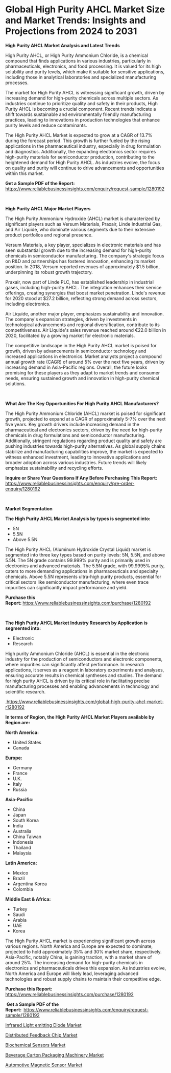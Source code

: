 <p><h1>Global High Purity AHCL Market Size and Market Trends: Insights and Projections from 2024 to 2031</h1></p><p><strong>High Purity AHCL Market Analysis and Latest Trends</strong></p>
<p><p>High Purity AHCL, or High Purity Ammonium Chloride, is a chemical compound that finds applications in various industries, particularly in pharmaceuticals, electronics, and food processing. It is valued for its high solubility and purity levels, which make it suitable for sensitive applications, including those in analytical laboratories and specialized manufacturing processes.</p><p>The market for High Purity AHCL is witnessing significant growth, driven by increasing demand for high-purity chemicals across multiple sectors. As industries continue to prioritize quality and safety in their products, High Purity AHCL is becoming a crucial component. Recent trends indicate a shift towards sustainable and environmentally friendly manufacturing practices, leading to innovations in production technologies that enhance purity levels and reduce contaminants.</p><p>The High Purity AHCL Market is expected to grow at a CAGR of 13.7% during the forecast period. This growth is further fueled by the rising applications in the pharmaceutical industry, especially in drug formulation and diagnostics. Additionally, the expanding electronics sector requires high-purity materials for semiconductor production, contributing to the heightened demand for High Purity AHCL. As industries evolve, the focus on quality and purity will continue to drive advancements and opportunities within this market.</p></p>
<p><strong>Get a Sample PDF of the Report:&nbsp;</strong> <a href="https://www.reliablebusinessinsights.com/enquiry/request-sample/1280192?utm_campaign=84&utm_medium=2&utm_source=Github&utm_content=ia&utm_term=29092024&utm_id=high-purity-ahcl">https://www.reliablebusinessinsights.com/enquiry/request-sample/1280192</a></p>
<p>&nbsp;</p>
<p><strong>High Purity AHCL Major Market Players</strong></p>
<p><p>The High Purity Ammonium Hydroxide (AHCL) market is characterized by significant players such as Versum Materials, Praxair, Linde Industrial Gas, and Air Liquide, who dominate various segments due to their extensive product portfolios and regional presence.</p><p>Versum Materials, a key player, specializes in electronic materials and has seen substantial growth due to the increasing demand for high-purity chemicals in semiconductor manufacturing. The company's strategic focus on R&D and partnerships has fostered innovation, enhancing its market position. In 2018, Versum reported revenues of approximately $1.5 billion, underpinning its robust growth trajectory.</p><p>Praxair, now part of Linde PLC, has established leadership in industrial gases, including high-purity AHCL. The integration enhances their service offerings, creating synergies that boost market penetration. Linde's revenue for 2020 stood at $27.2 billion, reflecting strong demand across sectors, including electronics.</p><p>Air Liquide, another major player, emphasizes sustainability and innovation. The company's expansion strategies, driven by investments in technological advancements and regional diversification, contribute to its competitiveness. Air Liquide's sales revenue reached around €22.0 billion in 2020, facilitated by a growing market for electronic materials.</p><p>The competitive landscape in the High Purity AHCL market is poised for growth, driven by advancements in semiconductor technology and increased applications in electronics. Market analysts project a compound annual growth rate (CAGR) of around 5% over the next five years, driven by increasing demand in Asia-Pacific regions. Overall, the future looks promising for these players as they adapt to market trends and consumer needs, ensuring sustained growth and innovation in high-purity chemical solutions.</p></p>
<p>&nbsp;</p>
<p><strong>What Are The Key Opportunities For High Purity AHCL Manufacturers?</strong></p>
<p><p>The High Purity Ammonium Chloride (AHCL) market is poised for significant growth, projected to expand at a CAGR of approximately 5-7% over the next five years. Key growth drivers include increasing demand in the pharmaceutical and electronics sectors, driven by the need for high-purity chemicals in drug formulations and semiconductor manufacturing. Additionally, stringent regulations regarding product quality and safety are pushing industries towards high-purity alternatives. As global supply chains stabilize and manufacturing capabilities improve, the market is expected to witness enhanced investment, leading to innovative applications and broader adoption across various industries. Future trends will likely emphasize sustainability and recycling efforts.</p></p>
<p><strong>Inquire or Share Your Questions If Any Before Purchasing This Report:</strong> <a href="https://www.reliablebusinessinsights.com/enquiry/pre-order-enquiry/1280192?utm_campaign=84&utm_medium=2&utm_source=Github&utm_content=ia&utm_term=29092024&utm_id=high-purity-ahcl">https://www.reliablebusinessinsights.com/enquiry/pre-order-enquiry/1280192</a></p>
<p>&nbsp;</p>
<p><strong>Market Segmentation</strong></p>
<p><strong>The High Purity AHCL Market Analysis by types is segmented into:</strong></p>
<p><ul><li>5N</li><li>5.5N</li><li>Above 5.5N</li></ul></p>
<p><p>The High Purity AHCL (Aluminum Hydroxide Crystal Liquid) market is segmented into three key types based on purity levels: 5N, 5.5N, and above 5.5N. The 5N grade contains 99.999% purity and is primarily used in electronics and advanced materials. The 5.5N grade, with 99.9995% purity, caters to more demanding applications in pharmaceuticals and specialty chemicals. Above 5.5N represents ultra-high purity products, essential for critical sectors like semiconductor manufacturing, where even trace impurities can significantly impact performance and yield.</p></p>
<p><strong>Purchase this Report:&nbsp;</strong><a href="https://www.reliablebusinessinsights.com/purchase/1280192?utm_campaign=84&utm_medium=2&utm_source=Github&utm_content=ia&utm_term=29092024&utm_id=high-purity-ahcl">https://www.reliablebusinessinsights.com/purchase/1280192</a></p>
<p>&nbsp;</p>
<p><strong>The High Purity AHCL Market Industry Research by Application is segmented into:</strong></p>
<p><ul><li>Electronic</li><li>Research</li></ul></p>
<p><p>High purity Ammonium Chloride (AHCL) is essential in the electronic industry for the production of semiconductors and electronic components, where impurities can significantly affect performance. In research applications, it serves as a reagent in laboratory experiments and analyses, ensuring accurate results in chemical syntheses and studies. The demand for high purity AHCL is driven by its critical role in facilitating precise manufacturing processes and enabling advancements in technology and scientific research.</p></p>
<p><a href="https://www.reliablebusinessinsights.com/global-high-purity-ahcl-market-r1280192?utm_campaign=84&utm_medium=2&utm_source=Github&utm_content=ia&utm_term=29092024&utm_id=high-purity-ahcl">&nbsp;https://www.reliablebusinessinsights.com/global-high-purity-ahcl-market-r1280192</a></p>
<p><strong>In terms of Region, the High Purity AHCL Market Players available by Region are:</strong></p>
<p>
    <p> <strong> North America: </strong>
        <ul>
            <li>United States</li>
            <li>Canada</li>
        </ul>
        </p> 
    <p> <strong> Europe: </strong>
        <ul>
            <li>Germany</li>
            <li>France</li>
            <li>U.K.</li>
            <li>Italy</li>
            <li>Russia</li>
        </ul>
        </p> 
    <p> <strong> Asia-Pacific: </strong>
        <ul>
            <li>China</li>
            <li>Japan</li>
            <li>South Korea</li>
            <li>India</li>
            <li>Australia</li>
            <li>China Taiwan</li>
            <li>Indonesia</li>
            <li>Thailand</li>
            <li>Malaysia</li>
        </ul>
        </p> 
    <p> <strong> Latin America: </strong>
        <ul>
            <li>Mexico</li>
            <li>Brazil</li>
            <li>Argentina Korea</li>
            <li>Colombia</li>
        </ul>
        </p> 
    <p> <strong> Middle East & Africa: </strong>
        <ul>
            <li>Turkey</li>
            <li>Saudi</li>
            <li>Arabia</li>
            <li>UAE</li>
            <li>Korea</li>
        </ul>
    </p>
    </p>
<p><p>The High Purity AHCL market is experiencing significant growth across various regions. North America and Europe are expected to dominate, projected to hold approximately 35% and 30% market share, respectively. Asia-Pacific, notably China, is gaining traction, with a market share of around 25%. The increasing demand for high-purity chemicals in electronics and pharmaceuticals drives this expansion. As industries evolve, North America and Europe will likely lead, leveraging advanced technologies and robust supply chains to maintain their competitive edge.</p></p>
<p><strong>Purchase this Report: </strong><a href="https://www.reliablebusinessinsights.com/purchase/1280192?utm_campaign=84&utm_medium=2&utm_source=Github&utm_content=ia&utm_term=29092024&utm_id=high-purity-ahcl">https://www.reliablebusinessinsights.com/purchase/1280192</a></p>
<p>&nbsp;<strong>Get a Sample PDF of the Report:&nbsp;&nbsp;</strong><a href="https://www.reliablebusinessinsights.com/enquiry/request-sample/1280192?utm_campaign=84&utm_medium=2&utm_source=Github&utm_content=ia&utm_term=29092024&utm_id=high-purity-ahcl">https://www.reliablebusinessinsights.com/enquiry/request-sample/1280192</a></p>
<p><strong></strong></p>
<p><p><a href="https://issuu.com/reportprime-2/docs/infrared-light-emitting-diode-marke_d9b87b62a5b196?utm_campaign=84&utm_medium=2&utm_source=Github&utm_content=ia&utm_term=29092024&utm_id=high-purity-ahcl">Infrared Light emitting Diode Market</a></p><p><a href="https://github.com/HaroldWalker405/Market-Research-Report-List-1/blob/main/distributed-feedback-chip-market.md?utm_campaign=84&utm_medium=2&utm_source=Github&utm_content=ia&utm_term=29092024&utm_id=high-purity-ahcl">Distributed Feedback Chip Market</a></p><p><a href="https://www.linkedin.com/pulse/comprehensive-analysis-global-biochemical-sensors-market-0ui9e?utm_campaign=84&utm_medium=2&utm_source=Github&utm_content=ia&utm_term=29092024&utm_id=high-purity-ahcl">Biochemical Sensors Market</a></p><p><a href="https://www.linkedin.com/pulse/market-insights-global-beverage-carton-packaging-machinery-bno8e?utm_campaign=84&utm_medium=2&utm_source=Github&utm_content=ia&utm_term=29092024&utm_id=high-purity-ahcl">Beverage Carton Packaging Machinery Market</a></p><p><a href="https://github.com/GRUBBSCHARLES/Market-Research-Report-List-1/blob/main/automotive-magnetic-sensor-market.md?utm_campaign=84&utm_medium=2&utm_source=Github&utm_content=ia&utm_term=29092024&utm_id=high-purity-ahcl">Automotive Magnetic Sensor Market</a></p></p>